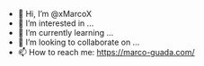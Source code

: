 - 👋 Hi, I’m @xMarcoX
- 👀 I’m interested in ...
- 🌱 I’m currently learning ...
- 💞️ I’m looking to collaborate on ...
- 📫 How to reach me: https://marco-guada.com/

<!---
xMarcoX/xMarcoX is a ✨ special ✨ repository because its `README.md` (this file) appears on your GitHub profile.
You can click the Preview link to take a look at your changes.
--->
